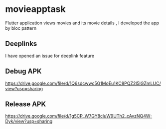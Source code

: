 # movieapptask
Flutter application views movies and its movie details , I developed the app by bloc pattern


## Deeplinks 
I have opened an issue for deeplink feature


## Debug APK
https://drive.google.com/file/d/1Q6sdcwwc5G1MoEu1KC8PQZ2l5IGZmLUC/view?usp=sharing


## Release APK
https://drive.google.com/file/d/1g5CP_W7GY8cluW9UTh2_cAvzNQ4W-Dyk/view?usp=sharing
